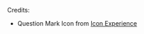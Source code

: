 Credits:
  - Question Mark Icon from [Icon Experience](https://www.iconexperience.com/o_collection/icons/?icon=symbol_questionmark)
